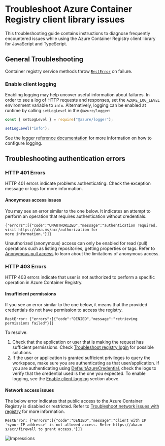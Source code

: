 # Troubleshoot Azure Container Registry client library issues

This troubleshooting guide contains instructions to diagnose frequently encountered issues while using the Azure Container Registry client library for JavaScript and TypeScript.

## General Troubleshooting

Container registry service methods throw [`RestError`] on failure.

### Enable client logging

Enabling logging may help uncover useful information about failures. In order to see a log of HTTP requests and responses, set the `AZURE_LOG_LEVEL` environment variable to `info`. Alternatively, logging can be enabled at runtime by calling `setLogLevel` in the `@azure/logger`:

```javascript
const { setLogLevel } = require("@azure/logger");

setLogLevel("info");
```

See the [logger reference documentation][logging reference] for more information on how to configure logging.

## Troubleshooting authentication errors

### HTTP 401 Errors

HTTP 401 errors indicate problems authenticating. Check the exception message or logs for more information.

#### Anonymous access issues

You may see an error similar to the one below. It indicates an attempt to perform an operation that requires authentication without credentials.

```
{"errors":[{"code":"UNAUTHORIZED","message":"authentication required, visit https://aka.ms/acr/authorization for
more information."}]}
```

Unauthorized (anonymous) access can only be enabled for read (pull) operations such as listing repositories, getting properties or tags. Refer to [Anonymous pull access] to learn about the limitations of anonymous access.

### HTTP 403 Errors

HTTP 403 errors indicate that user is not authorized to perform a specific operation in Azure Container Registry.

#### Insufficient permissions

If you see an error similar to the one below, it means that the provided credentials do not have permission to access the registry.

```
RestError: {"errors":[{"code":"DENIED","message":"retrieving permissions failed"}]}
```

To resolve:

1. Check that the application or user that is making the request has sufficient permissions. Check [Troubleshoot registry login] for possible solutions.
1. If the user or application is granted sufficient privileges to query the workspace, make sure you are authenticating as that user/application. If you are authenticating using [DefaultAzureCredential], check the logs to verify that the credential used is the one you expected. To enable logging, see the [Enable client logging] section above.

#### Network access issues

The below error indicates that public access to the Azure Container Registry is disabled or restricted. Refer to [Troubleshoot network issues with registry] for more information.

```
RestError: {"errors":[{"code":"DENIED","message":"client with IP '<your IP address>' is not allowed access. Refer https://aka.m
s/acr/firewall to grant access."}]}
```

<!-- Links -->

[`resterror`]: https://github.com/Azure/azure-sdk-for-js/blob/main/sdk/core/core-rest-pipeline/src/restError.ts
[azure logger client library]: https://github.com/Azure/azure-sdk-for-js/tree/main/sdk/core/logger
[logging reference]: https://docs.microsoft.com/javascript/api/overview/azure/logger-readme
[anonymous pull access]: https://docs.microsoft.com/azure/container-registry/anonymous-pull-access
[troubleshoot registry login]: https://docs.microsoft.com/azure/container-registry/container-registry-troubleshoot-login
[defaultazurecredential]: https://github.com/Azure/azure-sdk-for-js/blob/main/sdk/identity/identity/README.md#authenticating-with-the-defaultazurecredential
[enable client logging]: https://github.com/Azure/azure-sdk-for-js/blob/main/sdk/containerregistry/container-registry/TROUBLESHOOTING.md#enable-client-logging
[troubleshoot network issues with registry]: https://docs.microsoft.com/azure/container-registry/container-registry-troubleshoot-access

![Impressions](https://azure-sdk-impressions.azurewebsites.net/api/impressions/azure-sdk-for-js%2Fsdk%2Fcontainerregistry%2Fcontainer-registry%TROUBLESHOOTING.png)